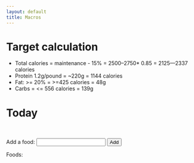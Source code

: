 ```yaml
---
layout: default
title: Macros
---
```


# Target calculation
- Total calories = maintenance - 15% = 2500–2750* 0.85 = 2125—2337 calories
- Protein 1.2g/pound = ~220g = 1144 calories
- Fat: >= 20% = >=425 calories = 48g
- Carbs = <= 556 calories = 139g

# Today

<div class="w3-row-padding">
<div class="w3-half w3-container">

<table id="today-content"></table></br>

<form id="add-a-food">
<label for="food">Add a food:</label>
<input type="text" id="add-food" name="food" autocomplete="off" style="position: relative;">
<button type="submit">Add</button>
</form>

Foods:
<ul id="foods"></ul>

</div>
<div class="w3-half w3-container" id="view"></div>
</div>

